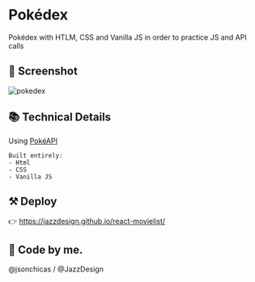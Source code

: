 # Pokédex
Pokédex with HTLM, CSS and Vanilla JS in order to practice JS and API calls

## 📱 Screenshot

![pokedex]()


## 📚 Technical Details

Using [PokéAPI](https://pokeapi.co/)

```
Built entirely:
- Html
- CSS
- Vanilla JS
```

## ⚒ Deploy
👉 https://jazzdesign.github.io/react-movielist/

## 🙋 Code by me.
@jsonchicas / @JazzDesign
